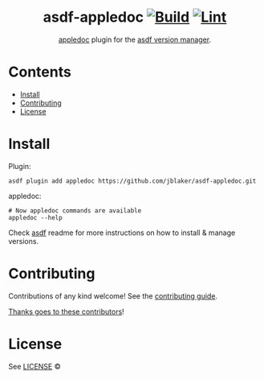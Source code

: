 <div align="center">

# asdf-appledoc [![Build](https://github.com/jblaker/asdf-appledoc/actions/workflows/build.yml/badge.svg)](https://github.com/jblaker/asdf-appledoc/actions/workflows/build.yml) [![Lint](https://github.com/jblaker/asdf-appledoc/actions/workflows/lint.yml/badge.svg)](https://github.com/jblaker/asdf-appledoc/actions/workflows/lint.yml)

[appledoc](https://github.com/tomaz/appledoc) plugin for the [asdf version manager](https://asdf-vm.com).

</div>

# Contents

- [Install](#install)
- [Contributing](#contributing)
- [License](#license)

# Install

Plugin:

```shell
asdf plugin add appledoc https://github.com/jblaker/asdf-appledoc.git
```

appledoc:

```shell
# Now appledoc commands are available
appledoc --help
```

Check [asdf](https://github.com/asdf-vm/asdf) readme for more instructions on how to
install & manage versions.

# Contributing

Contributions of any kind welcome! See the [contributing guide](contributing.md).

[Thanks goes to these contributors](https://github.com/jblaker/asdf-appledoc/graphs/contributors)!

# License

See [LICENSE](LICENSE) © [<YOUR NAME>](https://github.com/jblaker/)
